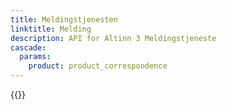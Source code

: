 ```yaml
---
title: Meldingstjenesten
linktitle: Melding
description: API for Altinn 3 Meldingstjeneste
cascade:
  params:
    product: product_correspondence
---
```


{{<children />}}
